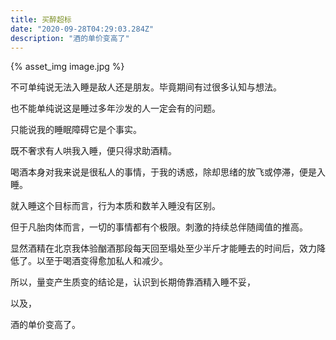 ```yaml
---
title: 买醉超标
date: "2020-09-28T04:29:03.284Z"
description: "酒的单价变高了"
---
```


{% asset_img image.jpg %}

不可单纯说无法入睡是敌人还是朋友。毕竟期间有过很多认知与想法。

也不能单纯说这是睡过多年沙发的人一定会有的问题。

只能说我的睡眠障碍它是个事实。
<!--more-->
既不奢求有人哄我入睡，便只得求助酒精。

喝酒本身对我来说是很私人的事情，于我的诱惑，除却思绪的放飞或停滞，便是入睡。

就入睡这个目标而言，行为本质和数羊入睡没有区别。

但于凡胎肉体而言，一切的事情都有个极限。刺激的持续总伴随阈值的推高。

显然酒精在北京我体验酗酒那段每天回至塌处至少半斤才能睡去的时间后，效力降低了。以至于喝酒变得愈加私人和减少。

所以，量变产生质变的结论是，认识到长期倚靠酒精入睡不妥，

以及，

酒的单价变高了。
